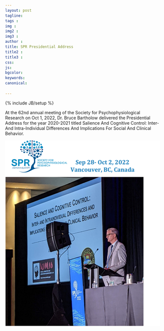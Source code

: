 ```yaml
---
layout: post
tagline: 
tags : 
img : 
img2 :
img3 : 
author : 
title: SPR Presidential Address 
title2 : 
title3 : 
css: 
js: 
bgcolor: 
keywords: 
canonical:

---
```

{% include JB/setup %}


At the 62nd annual meeting of the Society for Psychophysiological Research on Oct 1, 2022, Dr. Bruce Bartholow delivered the Presidential Address for the year 2020-2021 titled Salience And Cognitive Control: Inter- And Intra-Individual Differences And Implications For Social And Clinical Behavior. <!--readmore-->

![SPR2022](/assets/images/news/spr2022_b.png)